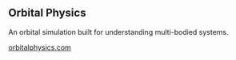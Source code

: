 ## Orbital Physics
An orbital simulation built for understanding multi-bodied systems.

[orbitalphysics.com](https://orbitalphysics.com)
